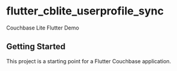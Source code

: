 # flutter_cblite_userprofile_sync

Couchbase Lite Flutter Demo

## Getting Started

This project is a starting point for a Flutter Couchbase application.


